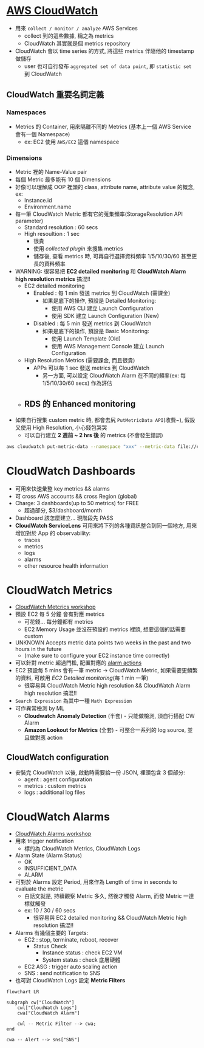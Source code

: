 # [AWS CloudWatch](https://docs.aws.amazon.com/AmazonCloudWatch/latest/monitoring/WhatIsCloudWatch.html)

- 用來 `collect / monitor / analyze` AWS Services
  - collect 到的這些數據, 稱之為 metrics
  - CloudWatch 其實就是個 metrics repository
- CloudWatch 會以 time series 的方式, 將這些 metrics 伴隨他的 timestamp 做儲存
  - user 也可自行發布 `aggregated set of data point`, 即 `statistic set` 到 CloudWatch

## CloudWatch 重要名詞定義

### Namespaces

- Metrics 的 Container, 用來隔離不同的 Metrics (基本上一個 AWS Service 會有一個 Namespace)
  - ex: EC2 使用 `AWS/EC2` 這個 namespace

### Dimensions

- Metric 裡的 Name-Value pair
- 每個 Metric 最多能有 10 個 Dimensions
- 好像可以理解成 OOP 裡頭的 class, attribute name, attribute value 的概念, ex:
  - Instance.id
  - Environment.name
- 每一筆 CloudWatch Metric 都有它的蒐集頻率(StorageResolution API parameter)
  - Standard resolution : 60 secs
  - High resoultion : 1 sec
    - 很貴
    - 使用 _collected plugin_ 來搜集 metrics
    - 儲存後, 查看 metrics 時, 可再自行選擇資料頻率 1/5/10/30/60 甚至更長的資料頻率
- WARNING: 很容易把 **EC2 detailed monitoring** 和 **CloudWatch Alarm high resolution metrics** 搞混!!
  - EC2 detailed monitoring
    - Enabled : 每 1 min 發送 metrics 到 CloudWatch (需課金)
      - 如果是底下的操作, 預設是 Detailed Monitoring:
        - 使用 AWS CLI 建立 Launch Configuration
        - 使用 SDK 建立 Launch Configuration (New)
    - Disabled : 每 5 min 發送 metrics 到 CloudWatch
      - 如果是底下的操作, 預設是 Basic Monitoring:
        - 使用 Launch Template (Old)
        - 使用 AWS Management Console 建立 Launch Configuration
  - High Resolution Metrics (需要課金, 而且很貴)
    - APPs 可以每 1 sec 發送 metrics 到 CloudWatch
      - 另一方面, 可以設定 CloudWatch Alarm 在不同的頻率(ex: 每 1/5/10/30/60 secs) 作為評估
  - ## RDS 的 Enhanced monitoring
- 如果自行搜集 custom metric 時, 都會去尻 `PutMetricData API`(收費~), 假設又使用 High Resolution, 小心錢包哭哭
  - 可以自行建立 **2 週前 ~ 2 hrs 後** 的 metrics (不會發生錯誤)

```bash
aws cloudwatch put-metric-data --namespace "xxx" --metric-data file://example-metric.json
```

# CloudWatch Dashboards

- 可用來快速彙整 key metrics && alarms
- 可 cross AWS accounts && cross Region (global)
- Charge: 3 dashboards(up to 50 metrics) for FREE
  - 超過部分, $3/dashboard/month
- Dashboard 該怎麼建立... 現階段先 PASS
- **CloudWatch ServiceLens** 可用來將下列的各種資訊整合到同一個地方, 用來增加對於 App 的 observability:
  - traces
  - metrics
  - logs
  - alarms
  - other resource health information

# CloudWatch Metrics

- [CloudWatch Metcrics workshop](https://catalog.us-east-1.prod.workshops.aws/workshops/a8e9c6a6-0ba9-48a7-a90d-378a440ab8ba/en-US/200-cloudwatch/210-cloudwatch-metrics)
- 預設 EC2 每 5 分鐘 會有對應 metrics
  - 可花錢... 每分鐘都有 metrics
  - EC2 Memory Usage 並沒在預設的 metrics 裡頭, 想要這個的話需要 custom
- UNKNOWN Accepts metric data points two weeks in the past and two hours in the future
  - (make sure to configure your EC2 instance time correctly)
- 可以針對 metric 超過門檻, 配置對應的 [alarm actions](https://docs.aws.amazon.com/AmazonCloudWatch/latest/monitoring/cloudwatch_concepts.html#CloudWatchAlarms)
- EC2 預設每 5 mins 會有一筆 metric -> CloudWatch Metric, 如果需要更頻繁的資料, 可啟用 _EC2 Detailed monitoring_(每 1 min 一筆)
  - 很容易與 CloudWatch Metric high resolution && CloudWatch Alarm high resolution 搞混!!
- `Search Expression` 為其中一種 `Math Expression`
- 可作異常檢測 by ML
  - **Cloudwatch Anomaly Detection** (半套) - 只能做檢測, 須自行搭配 CW Alarm
  - **Amazon Lookout for Metrics** (全套) - 可整合一系列的 log source, 並且做對應 action

## CloudWatch configuration

- 安裝完 CloudWatch 以後, 啟動時需要給一份 JSON, 裡頭包含 3 個部分:
  - agent : agent configuration
  - metrics : custom metrics
  - logs : additional log files

# CloudWatch Alarms

- [CloudWatch Alarms workshop](https://catalog.us-east-1.prod.workshops.aws/workshops/a8e9c6a6-0ba9-48a7-a90d-378a440ab8ba/en-US/200-cloudwatch/230-cloudwatch-alarms/231-cloudwatch-alarms)
- 用來 trigger notification
  - 標的為 CloudWatch Metrics, CloudWatch Logs
- Alarm State (Alarm Status)
  - OK
  - INSUFFICIENT_DATA
  - ALARM
- 可對於 Alarms 設定 Period, 用來作為 Length of time in seconds to evaluate the metric
  - 白話文就是, 持續觀察 Metric 多久, 然後才觸發 Alarm, 而發 Metric 一達標就觸發
  - ex: 10 / 30 / 60 secs
    - 很容易與 EC2 detailed monitoring && CloudWatch Metric high resolution 搞混!!
- Alarms 有幾個主要的 Targets:
  - EC2 : stop, terminate, reboot, recover
    - Status Check
      - Instance status : check EC2 VM
      - System status : check 底層硬體
  - EC2 ASG : trigger auto scaling action
  - SNS : send notification to SNS
- 也可對 CloudWatch Logs 設定 **Metric Filters**

```mermaid
flowchart LR

subgraph cw["CloudWatch"]
    cwl["CloudWatch Logs"]
    cwa["CloudWatch Alarm"]

    cwl -- Metric Filter --> cwa;
end

cwa -- Alert --> sns["SNS"]
```
